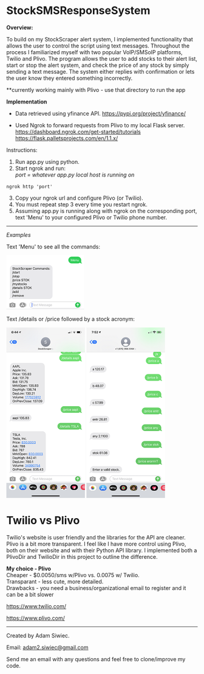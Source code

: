 # StockSMSResponseSystem

**Overview:** 

To build on my StockScraper alert system, I implemented functionality that allows the user to control the script using text messages. Throughout the process I familiarized myself with two popular VoIP/SMSoIP platforms, Twilio and Plivo. The program allows the user to add stocks to their alert list, start or stop the alert system, and check
the price of any stock by simply sending a text message. The system either replies with confirmation or lets the user know they entered something incorrectly. 

**currently working mainly with Plivo - use that directory to run the app

**Implementation**
- Data retrieved using yfinance API.
https://pypi.org/project/yfinance/

- Used Ngrok to forward requests from Plivo to my local Flask server.<br/>
https://dashboard.ngrok.com/get-started/tutorials <br/>
https://flask.palletsprojects.com/en/1.1.x/ 

Instructions:
1. Run app.py using python.
2. Start ngrok and run: <br/>
 *port = whatever app.py local host is running on*
  ```
  ngrok http 'port'
  ```
3. Copy your ngrok url and configure Plivo (or Twilio).
4. You must repeat step 3 every time you restart ngrok.
5. Assuming app.py is running along with ngrok on the corresponding port, text 'Menu' to your configured Plivo or Twilio phone number.

***************************************************
*Examples*

Text 'Menu' to see all the commands:

![alt text](https://github.com/adamsiwiec1/StockSMSResponseSystem/blob/master/etc/StockSMSResponse2.png?raw=true)

Text /details or /price followed by a stock acronym:

![alt text](https://github.com/adamsiwiec1/StockSMSResponseSystem/blob/master/etc/StockSmsResponseDetails.png?raw=true)
![alt text](https://github.com/adamsiwiec1/StockSMSResponseSystem/blob/master/etc/StockSMSResponsePrice.png?raw=true)

# Twilio vs Plivo
Twilio's website is user friendly and the libraries for the API are cleaner. Plivo is a bit more transparent. I feel like I have more control using Plivo, both on their website and with their Python API library. I implemented both a PlivoDir and TwilioDir in this project to outline the difference. 

**My choice - Plivo**<br/>
Cheaper - $0.0050/sms w/Plivo vs. 0.0075 w/ Twilio.<br/>
Transparant - less cute, more detailed. <br/>
Drawbacks - you need a business/organizational email to register and it <br/>
can be a bit slower

https://www.twilio.com/

https://www.plivo.com/

**************************************************
Created by Adam Siwiec.

Email: adam2.siwiec@gmail.com

Send me an email with any questions and feel free to clone/improve my code. 
